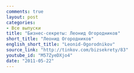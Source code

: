 ```yaml
---
comments: true
layout: post
categories:
- Все выпуски
title: "Бизнес-секреты: Леонид Огородников"
short_title: "Леонид Огородников"
english_short_title: "Leonid-Ogorodnikov"
source_link: "http://tinkov.com/bizsekrety/83"
youtube_id: "M57ZyeDXjo4"
date: "2011-05-22"
---
```


